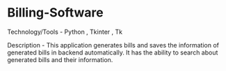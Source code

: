 # Billing-Software

Technology/Tools - Python , Tkinter , Tk

Description  -  This application generates bills and saves the  information of generated bills in  backend automatically. It has the ability to search about generated bills and their information.
